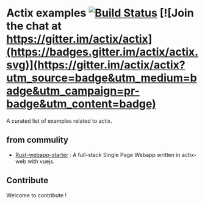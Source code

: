 # Actix examples [![Build Status](https://travis-ci.org/actix/examples.svg?branch=master)](https://travis-ci.org/actix/examples) [![Join the chat at https://gitter.im/actix/actix](https://badges.gitter.im/actix/actix.svg)](https://gitter.im/actix/actix?utm_source=badge&utm_medium=badge&utm_campaign=pr-badge&utm_content=badge)

A curated list of examples related to actix.

## from commulity
* [Rust-webapp-starter](https://github.com/OUISRC/Rust-webapp-starter) : A full-stack Single Page Webapp written in actix-web with vuejs.

## Contribute

Welcome to contribute !
